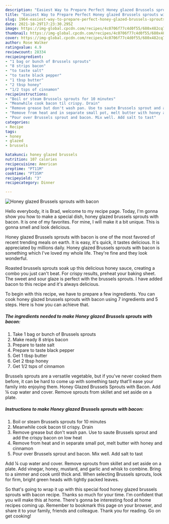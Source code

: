 ```yaml
---
description: "Easiest Way to Prepare Perfect Honey glazed Brussels sprouts with bacon"
title: "Easiest Way to Prepare Perfect Honey glazed Brussels sprouts with bacon"
slug: 1964-easiest-way-to-prepare-perfect-honey-glazed-brussels-sprouts-with-bacon
date: 2021-10-29T17:23:30.295Z
image: https://img-global.cpcdn.com/recipes/4c0706f77c4d0f55/680x482cq70/honey-glazed-brussels-sprouts-with-bacon-recipe-main-photo.jpg
thumbnail: https://img-global.cpcdn.com/recipes/4c0706f77c4d0f55/680x482cq70/honey-glazed-brussels-sprouts-with-bacon-recipe-main-photo.jpg
cover: https://img-global.cpcdn.com/recipes/4c0706f77c4d0f55/680x482cq70/honey-glazed-brussels-sprouts-with-bacon-recipe-main-photo.jpg
author: Rose Walker
ratingvalue: 4.9
reviewcount: 28334
recipeingredient:
- "1 bag or bunch of Brussels sprouts"
- "8 strips bacon"
- "to taste salt"
- "to taste black pepper"
- "1 tbsp butter"
- "2 tbsp honey"
- "1/2 tsps of cinnamon"
recipeinstructions:
- "Boil or steam Brussels sprouts for 10 minutes"
- "Meanwhile cook bacon til crispy. Drain"
- "Remove grease but don't wash pan. Use to saute Brussels sprout and add the crispy bacon on low heat"
- "Remove from heat and in separate small pot, melt butter with honey and cinnamon"
- "Pour over Brussels sprout and bacon. Mix well. Add salt to tast"
categories:
- Recipe
tags:
- honey
- glazed
- brussels

katakunci: honey glazed brussels 
nutrition: 107 calories
recipecuisine: American
preptime: "PT11M"
cooktime: "PT35M"
recipeyield: "3"
recipecategory: Dinner

---
```



![Honey glazed Brussels sprouts with bacon](https://img-global.cpcdn.com/recipes/4c0706f77c4d0f55/680x482cq70/honey-glazed-brussels-sprouts-with-bacon-recipe-main-photo.jpg)

Hello everybody, it is Brad, welcome to my recipe page. Today, I'm gonna show you how to make a special dish, honey glazed brussels sprouts with bacon. It is one of my favorites. For mine, I will make it a bit unique. This is gonna smell and look delicious.

Honey glazed Brussels sprouts with bacon is one of the most favored of recent trending meals on earth. It is easy, it's quick, it tastes delicious. It is appreciated by millions daily. Honey glazed Brussels sprouts with bacon is something which I've loved my whole life. They're fine and they look wonderful.

Roasted brussels sprouts soak up this delicious honey sauce, creating a combo you just can't beat. For crispy results, preheat your baking sheet. The sweet and sour glaze is perfect with the brussels sprouts. I have added bacon to this recipe and it's always delicious.


To begin with this recipe, we have to prepare a few ingredients. You can cook honey glazed brussels sprouts with bacon using 7 ingredients and 5 steps. Here is how you can achieve that.

<!--inarticleads1-->

##### The ingredients needed to make Honey glazed Brussels sprouts with bacon:

1. Take 1 bag or bunch of Brussels sprouts
1. Make ready 8 strips bacon
1. Prepare to taste salt
1. Prepare to taste black pepper
1. Get 1 tbsp butter
1. Get 2 tbsp honey
1. Get 1/2 tsps of cinnamon


Brussels sprouts are a versatile vegetable, but if you've never cooked them before, it can be hard to come up with something tasty that'll ease your family into enjoying them. Honey Glazed Brussels Sprouts with Bacon. Add ¼ cup water and cover. Remove sprouts from skillet and set aside on a plate. 

<!--inarticleads2-->

##### Instructions to make Honey glazed Brussels sprouts with bacon:

1. Boil or steam Brussels sprouts for 10 minutes
1. Meanwhile cook bacon til crispy. Drain
1. Remove grease but don't wash pan. Use to saute Brussels sprout and add the crispy bacon on low heat
1. Remove from heat and in separate small pot, melt butter with honey and cinnamon
1. Pour over Brussels sprout and bacon. Mix well. Add salt to tast


Add ¼ cup water and cover. Remove sprouts from skillet and set aside on a plate. Add vinegar, honey, mustard, and garlic and whisk to combine. Bring to a simmer and cook until thick and. When selecting Brussels sprouts, look for firm, bright green heads with tightly packed leaves. 

So that's going to wrap it up with this special food honey glazed brussels sprouts with bacon recipe. Thanks so much for your time. I'm confident that you will make this at home. There's gonna be interesting food at home recipes coming up. Remember to bookmark this page on your browser, and share it to your family, friends and colleague. Thank you for reading. Go on get cooking!
